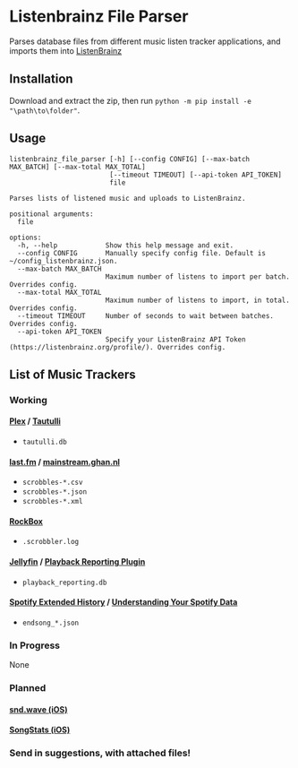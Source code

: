 # Listenbrainz File Parser
 Parses database files from different music listen tracker applications, and imports them into [ListenBrainz](https://listenbrainz.org/)

## Installation
 Download and extract the zip, then run `python -m pip install -e "\path\to\folder"`.

## Usage
```
listenbrainz_file_parser [-h] [--config CONFIG] [--max-batch MAX_BATCH] [--max-total MAX_TOTAL]
                         [--timeout TIMEOUT] [--api-token API_TOKEN]
                         file

Parses lists of listened music and uploads to ListenBrainz.

positional arguments:
  file

options:
  -h, --help            Show this help message and exit.
  --config CONFIG       Manually specify config file. Default is ~/config_listenbrainz.json.
  --max-batch MAX_BATCH
                        Maximum number of listens to import per batch. Overrides config.
  --max-total MAX_TOTAL
                        Maximum number of listens to import, in total. Overrides config.
  --timeout TIMEOUT     Number of seconds to wait between batches. Overrides config.
  --api-token API_TOKEN
                        Specify your ListenBrainz API Token (https://listenbrainz.org/profile/). Overrides config.
```

## List of Music Trackers

### Working
#### [Plex](https://www.plex.tv/) / [Tautulli](https://tautulli.com/)
- `tautulli.db`
#### [last.fm](https://www.last.fm/home) / [mainstream.ghan.nl](https://mainstream.ghan.nl/export.html)
- `scrobbles-*.csv`
- `scrobbles-*.json`
- `scrobbles-*.xml`
#### [RockBox](https://community.metabrainz.org/t/dealing-with-scrobbler-log-files/)
- `.scrobbler.log`
#### [Jellyfin](https://jellyfin.org/) / [Playback Reporting Plugin](https://github.com/jellyfin/jellyfin-plugin-playbackreporting)
- `playback_reporting.db`
#### [Spotify Extended History](https://www.spotify.com/account/privacy/) / [Understanding Your Spotify Data](https://support.spotify.com/us/article/understanding-my-data/)
- `endsong_*.json`

### In Progress
None

### Planned
#### [snd.wave (iOS)](https://sndwave.app/)
#### [SongStats (iOS)](https://apps.apple.com/us/app/song-stats-for-apple-music/id1450329823)
#### 

### Send in suggestions, with attached files!
